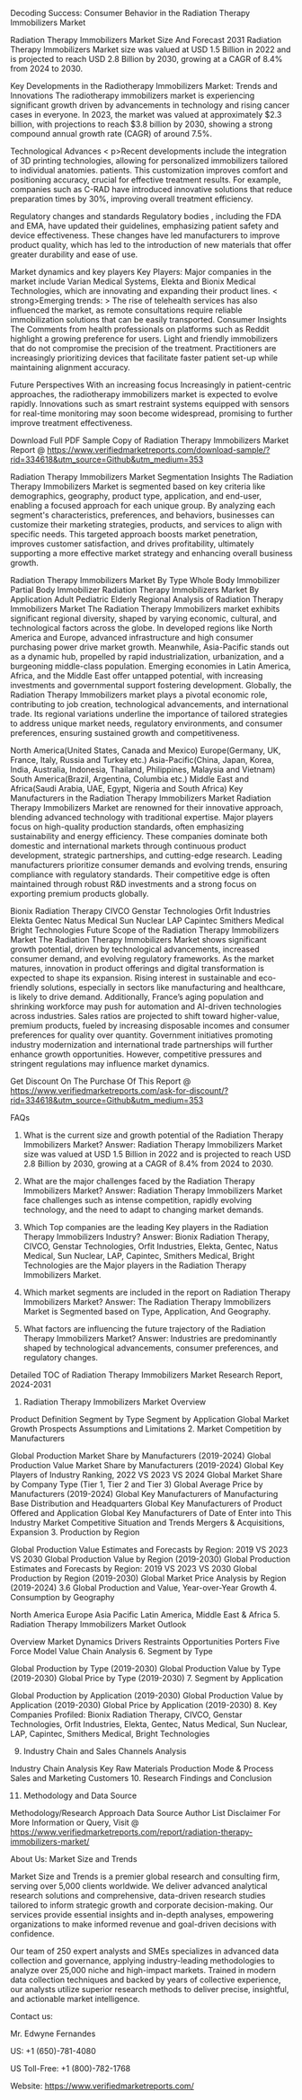 Decoding Success: Consumer Behavior in the Radiation Therapy Immobilizers Market


Radiation Therapy Immobilizers Market Size And Forecast 2031
Radiation Therapy Immobilizers Market size was valued at USD 1.5 Billion in 2022 and is projected to reach USD 2.8 Billion by 2030, growing at a CAGR of 8.4% from 2024 to 2030.

Key Developments in the Radiotherapy Immobilizers Market: Trends and Innovations
The radiotherapy immobilizers market is experiencing significant growth driven by advancements in technology and rising cancer cases in everyone. In 2023, the market was valued at approximately $2.3 billion, with projections to reach $3.8 billion by 2030, showing a strong compound annual growth rate (CAGR) of around 7.5%.

Technological Advances
< p>Recent developments include the integration of 3D printing technologies, allowing for personalized immobilizers tailored to individual anatomies. patients. This customization improves comfort and positioning accuracy, crucial for effective treatment results. For example, companies such as C-RAD have introduced innovative solutions that reduce preparation times by 30%, improving overall treatment efficiency.

Regulatory changes and standards
Regulatory bodies , including the FDA and EMA, have updated their guidelines, emphasizing patient safety and device effectiveness. These changes have led manufacturers to improve product quality, which has led to the introduction of new materials that offer greater durability and ease of use.

Market dynamics and key players
Key Players: Major companies in the market include Varian Medical Systems, Elekta and Bionix Medical Technologies, which are innovating and expanding their product lines.
< strong>Emerging trends: > The rise of telehealth services has also influenced the market, as remote consultations require reliable immobilization solutions that can be easily transported.
Consumer Insights
The Comments from health professionals on platforms such as Reddit highlight a growing preference for users. Light and friendly immobilizers that do not compromise the precision of the treatment. Practitioners are increasingly prioritizing devices that facilitate faster patient set-up while maintaining alignment accuracy.

Future Perspectives
With an increasing focus Increasingly in patient-centric approaches, the radiotherapy immobilizers market is expected to evolve rapidly. Innovations such as smart restraint systems equipped with sensors for real-time monitoring may soon become widespread, promising to further improve treatment effectiveness.

Download Full PDF Sample Copy of Radiation Therapy Immobilizers Market Report @ https://www.verifiedmarketreports.com/download-sample/?rid=334618&utm_source=Github&utm_medium=353

Radiation Therapy Immobilizers Market Segmentation Insights
The Radiation Therapy Immobilizers Market is segmented based on key criteria like demographics, geography, product type, application, and end-user, enabling a focused approach for each unique group. By analyzing each segment's characteristics, preferences, and behaviors, businesses can customize their marketing strategies, products, and services to align with specific needs. This targeted approach boosts market penetration, improves customer satisfaction, and drives profitability, ultimately supporting a more effective market strategy and enhancing overall business growth.

Radiation Therapy Immobilizers Market By Type
Whole Body Immobilizer
Partial Body Immobilizer
Radiation Therapy Immobilizers Market By Application
Adult
Pediatric
Elderly
Regional Analysis of Radiation Therapy Immobilizers Market
The Radiation Therapy Immobilizers market exhibits significant regional diversity, shaped by varying economic, cultural, and technological factors across the globe. In developed regions like North America and Europe, advanced infrastructure and high consumer purchasing power drive market growth. Meanwhile, Asia-Pacific stands out as a dynamic hub, propelled by rapid industrialization, urbanization, and a burgeoning middle-class population. Emerging economies in Latin America, Africa, and the Middle East offer untapped potential, with increasing investments and governmental support fostering development. Globally, the Radiation Therapy Immobilizers market plays a pivotal economic role, contributing to job creation, technological advancements, and international trade. Its regional variations underline the importance of tailored strategies to address unique market needs, regulatory environments, and consumer preferences, ensuring sustained growth and competitiveness.

North America(United States, Canada and Mexico)
Europe(Germany, UK, France, Italy, Russia and Turkey etc.)
Asia-Pacific(China, Japan, Korea, India, Australia, Indonesia, Thailand, Philippines, Malaysia and Vietnam)
South America(Brazil, Argentina, Columbia etc.)
Middle East and Africa(Saudi Arabia, UAE, Egypt, Nigeria and South Africa)
Key Manufacturers in the Radiation Therapy Immobilizers Market
Radiation Therapy Immobilizers Market are renowned for their innovative approach, blending advanced technology with traditional expertise. Major players focus on high-quality production standards, often emphasizing sustainability and energy efficiency. These companies dominate both domestic and international markets through continuous product development, strategic partnerships, and cutting-edge research. Leading manufacturers prioritize consumer demands and evolving trends, ensuring compliance with regulatory standards. Their competitive edge is often maintained through robust R&D investments and a strong focus on exporting premium products globally.

Bionix Radiation Therapy
CIVCO
Genstar Technologies
Orfit Industries
Elekta
Gentec
Natus Medical
Sun Nuclear
LAP
Capintec
Smithers Medical
Bright Technologies
Future Scope of the Radiation Therapy Immobilizers Market
The Radiation Therapy Immobilizers Market shows significant growth potential, driven by technological advancements, increased consumer demand, and evolving regulatory frameworks. As the market matures, innovation in product offerings and digital transformation is expected to shape its expansion. Rising interest in sustainable and eco-friendly solutions, especially in sectors like manufacturing and healthcare, is likely to drive demand. Additionally, France’s aging population and shrinking workforce may push for automation and AI-driven technologies across industries. Sales ratios are projected to shift toward higher-value, premium products, fueled by increasing disposable incomes and consumer preferences for quality over quantity. Government initiatives promoting industry modernization and international trade partnerships will further enhance growth opportunities. However, competitive pressures and stringent regulations may influence market dynamics.

Get Discount On The Purchase Of This Report @ https://www.verifiedmarketreports.com/ask-for-discount/?rid=334618&utm_source=Github&utm_medium=353

FAQs
1. What is the current size and growth potential of the Radiation Therapy Immobilizers Market?
Answer: Radiation Therapy Immobilizers Market size was valued at USD 1.5 Billion in 2022 and is projected to reach USD 2.8 Billion by 2030, growing at a CAGR of 8.4% from 2024 to 2030.

2. What are the major challenges faced by the Radiation Therapy Immobilizers Market?
Answer: Radiation Therapy Immobilizers Market face challenges such as intense competition, rapidly evolving technology, and the need to adapt to changing market demands.

3. Which Top companies are the leading Key players in the Radiation Therapy Immobilizers Industry?
Answer: Bionix Radiation Therapy, CIVCO, Genstar Technologies, Orfit Industries, Elekta, Gentec, Natus Medical, Sun Nuclear, LAP, Capintec, Smithers Medical, Bright Technologies are the Major players in the Radiation Therapy Immobilizers Market.

4. Which market segments are included in the report on Radiation Therapy Immobilizers Market?
Answer: The Radiation Therapy Immobilizers Market is Segmented based on Type, Application, And Geography.

5. What factors are influencing the future trajectory of the Radiation Therapy Immobilizers Market?
Answer: Industries are predominantly shaped by technological advancements, consumer preferences, and regulatory changes.

Detailed TOC of Radiation Therapy Immobilizers Market Research Report, 2024-2031
1. Radiation Therapy Immobilizers Market Overview

Product Definition
Segment by Type
Segment by Application
Global Market Growth Prospects
Assumptions and Limitations
2. Market Competition by Manufacturers

Global Production Market Share by Manufacturers (2019-2024)
Global Production Value Market Share by Manufacturers (2019-2024)
Global Key Players of Industry Ranking, 2022 VS 2023 VS 2024
Global Market Share by Company Type (Tier 1, Tier 2 and Tier 3)
Global Average Price by Manufacturers (2019-2024)
Global Key Manufacturers of Manufacturing Base Distribution and Headquarters
Global Key Manufacturers of Product Offered and Application
Global Key Manufacturers of Date of Enter into This Industry
Market Competitive Situation and Trends
Mergers & Acquisitions, Expansion
3. Production by Region

Global Production Value Estimates and Forecasts by Region: 2019 VS 2023 VS 2030
Global Production Value by Region (2019-2030)
Global Production Estimates and Forecasts by Region: 2019 VS 2023 VS 2030
Global Production by Region (2019-2030)
Global Market Price Analysis by Region (2019-2024) 3.6 Global Production and Value, Year-over-Year Growth
4. Consumption by Geography

North America
Europe
Asia Pacific
Latin America, Middle East & Africa
5. Radiation Therapy Immobilizers Market Outlook

Overview
Market Dynamics
Drivers
Restraints
Opportunities
Porters Five Force Model
Value Chain Analysis 
6. Segment by Type

Global Production by Type (2019-2030)
Global Production Value by Type (2019-2030)
Global Price by Type (2019-2030)
7. Segment by Application

Global Production by Application (2019-2030)
Global Production Value by Application (2019-2030)
Global Price by Application (2019-2030)
8. Key Companies Profiled: Bionix Radiation Therapy, CIVCO, Genstar Technologies, Orfit Industries, Elekta, Gentec, Natus Medical, Sun Nuclear, LAP, Capintec, Smithers Medical, Bright Technologies

9. Industry Chain and Sales Channels Analysis

Industry Chain Analysis
Key Raw Materials
Production Mode & Process
Sales and Marketing
Customers
10. Research Findings and Conclusion

11. Methodology and Data Source

Methodology/Research Approach
Data Source
Author List
Disclaimer
For More Information or Query, Visit @ https://www.verifiedmarketreports.com/report/radiation-therapy-immobilizers-market/

About Us: Market Size and Trends

Market Size and Trends is a premier global research and consulting firm, serving over 5,000 clients worldwide. We deliver advanced analytical research solutions and comprehensive, data-driven research studies tailored to inform strategic growth and corporate decision-making. Our services provide essential insights and in-depth analyses, empowering organizations to make informed revenue and goal-driven decisions with confidence.

Our team of 250 expert analysts and SMEs specializes in advanced data collection and governance, applying industry-leading methodologies to analyze over 25,000 niche and high-impact markets. Trained in modern data collection techniques and backed by years of collective experience, our analysts utilize superior research methods to deliver precise, insightful, and actionable market intelligence.

Contact us:

Mr. Edwyne Fernandes

US: +1 (650)-781-4080

US Toll-Free: +1 (800)-782-1768

Website: https://www.verifiedmarketreports.com/

